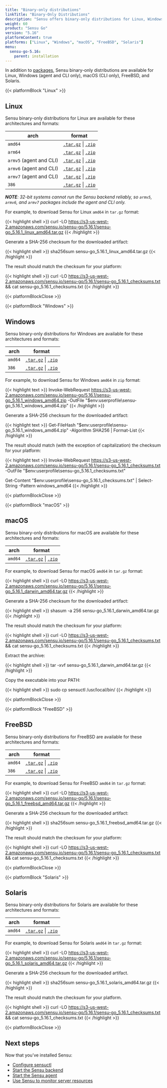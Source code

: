 ```yaml
---
title: "Binary-only distributions"
linkTitle: "Binary-Only Distributions"
description: "Sensu offers binary-only distributions for Linux, Windows, macOS, FreeBSD, and Solaris. Read this guide to learn how to download and verify Sensu binaries."
weight: 60
product: "Sensu Go"
version: "5.16"
platformContent: true
platforms: ["Linux", "Windows", "macOS", "FreeBSD", "Solaris"]
menu:
  sensu-go-5.16:
    parent: installation
---
```


In addition to [packages][1], Sensu binary-only distributions are available for Linux, Windows (agent and CLI only), macOS (CLI only), FreeBSD, and Solaris.

{{< platformBlock "Linux" >}}

## Linux

Sensu binary-only distributions for Linux are available for these architectures and formats:

| arch | format |
| --- | --- |
| `amd64` | [`.tar.gz`][14] \| [`.zip`][20]
| `arm64` | [`.tar.gz`][15] \| [`.zip`][21]
| `armv5` (agent and CLI) | [`.tar.gz`][16] \| [`.zip`][22]
| `armv6` (agent and CLI) | [`.tar.gz`][17] \| [`.zip`][23]
| `armv7` (agent and CLI) | [`.tar.gz`][18] \| [`.zip`][24]
| `386` | [`.tar.gz`][19] \| [`.zip`][25]

_**NOTE**: 32-bit systems cannot run the Sensu backend reliably, so `armv5`, `armv6`, and `armv7` packages include the agent and CLI only._

For example, to download Sensu for Linux `amd64` in `tar.gz` format:

{{< highlight shell >}}
curl -LO https://s3-us-west-2.amazonaws.com/sensu.io/sensu-go/5.16.1/sensu-go_5.16.1_linux_amd64.tar.gz
{{< /highlight >}}

Generate a SHA-256 checksum for the downloaded artifact:

{{< highlight shell >}}
sha256sum sensu-go_5.16.1_linux_amd64.tar.gz
{{< /highlight >}}

The result should match the checksum for your platform:

{{< highlight shell >}}
curl -LO https://s3-us-west-2.amazonaws.com/sensu.io/sensu-go/5.16.1/sensu-go_5.16.1_checksums.txt && cat sensu-go_5.16.1_checksums.txt
{{< /highlight >}}

{{< platformBlockClose >}}

{{< platformBlock "Windows" >}}

## Windows

Sensu binary-only distributions for Windows are available for these architectures and formats:

| arch | format |
| --- | --- |
| `amd64` | [`.tar.gz`][26] \| [`.zip`][28]
| `386` | [`.tar.gz`][27] \| [`.zip`][29]

For example, to download Sensu for Windows `amd64` in `zip` format:

{{< highlight text >}}
Invoke-WebRequest https://s3-us-west-2.amazonaws.com/sensu.io/sensu-go/5.16.1/sensu-go_5.16.1_windows_amd64.zip  -OutFile "$env:userprofile\sensu-go_5.16.1_windows_amd64.zip"
{{< /highlight >}}

Generate a SHA-256 checksum for the downloaded artifact:

{{< highlight text >}}
Get-FileHash "$env:userprofile\sensu-go_5.16.1_windows_amd64.zip" -Algorithm SHA256 | Format-List
{{< /highlight >}}

The result should match (with the exception of capitalization) the checksum for your platform:

{{< highlight text >}}
Invoke-WebRequest https://s3-us-west-2.amazonaws.com/sensu.io/sensu-go/5.16.1/sensu-go_5.16.1_checksums.txt -OutFile "$env:userprofile\sensu-go_5.16.1_checksums.txt"

Get-Content "$env:userprofile\sensu-go_5.16.1_checksums.txt" | Select-String -Pattern windows_amd64
{{< /highlight >}}

{{< platformBlockClose >}}

{{< platformBlock "macOS" >}}

## macOS

Sensu binary-only distributions for macOS are available for these architectures and formats:

| arch | format |
| --- | --- |
| `amd64` | [`.tar.gz`][30] \| [`.zip`][31]

For example, to download Sensu for macOS `amd64` in `tar.gz` format:

{{< highlight shell >}}
curl -LO https://s3-us-west-2.amazonaws.com/sensu.io/sensu-go/5.16.1/sensu-go_5.16.1_darwin_amd64.tar.gz
{{< /highlight >}}

Generate a SHA-256 checksum for the downloaded artifact:

{{< highlight shell >}}
shasum -a 256 sensu-go_5.16.1_darwin_amd64.tar.gz
{{< /highlight >}}

The result should match the checksum for your platform:

{{< highlight shell >}}
curl -LO https://s3-us-west-2.amazonaws.com/sensu.io/sensu-go/5.16.1/sensu-go_5.16.1_checksums.txt && cat sensu-go_5.16.1_checksums.txt
{{< /highlight >}}

Extract the archive:

{{< highlight shell >}}
tar -xvf sensu-go_5.16.1_darwin_amd64.tar.gz
{{< /highlight >}}

Copy the executable into your PATH:

{{< highlight shell >}}
sudo cp sensuctl /usr/local/bin/
{{< /highlight >}}

{{< platformBlockClose >}}

{{< platformBlock "FreeBSD" >}}

## FreeBSD

Sensu binary-only distributions for FreeBSD are available for these architectures and formats:

| arch | format |
| --- | --- |
| `amd64` | [`.tar.gz`][32] \| [`.zip`][33]
| `386` | [`.tar.gz`][34] \| [`.zip`][35]

For example, to download Sensu for FreeBSD `amd64` in `tar.gz` format:

{{< highlight shell >}}
curl -LO https://s3-us-west-2.amazonaws.com/sensu.io/sensu-go/5.16.1/sensu-go_5.16.1_freebsd_amd64.tar.gz
{{< /highlight >}}

Generate a SHA-256 checksum for the downloaded artifact:

{{< highlight shell >}}
sha256sum sensu-go_5.16.1_freebsd_amd64.tar.gz
{{< /highlight >}}

The result should match the checksum for your platform:

{{< highlight shell >}}
curl -LO https://s3-us-west-2.amazonaws.com/sensu.io/sensu-go/5.16.1/sensu-go_5.16.1_checksums.txt && cat sensu-go_5.16.1_checksums.txt
{{< /highlight >}}

{{< platformBlockClose >}}

{{< platformBlock "Solaris" >}}

## Solaris

Sensu binary-only distributions for Solaris are available for these architectures and formats:

| arch | format |
| --- | --- |
| `amd64` | [`.tar.gz`][36] \| [`.zip`][37]

For example, to download Sensu for Solaris `amd64` in `tar.gz` format:

{{< highlight shell >}}
curl -LO https://s3-us-west-2.amazonaws.com/sensu.io/sensu-go/5.16.1/sensu-go_5.16.1_solaris_amd64.tar.gz
{{< /highlight >}}

Generate a SHA-256 checksum for the downloaded artifact.

{{< highlight shell >}}
sha256sum sensu-go_5.16.1_solaris_amd64.tar.gz
{{< /highlight >}}

The result should match the checksum for your platform.

{{< highlight shell >}}
curl -LO https://s3-us-west-2.amazonaws.com/sensu.io/sensu-go/5.16.1/sensu-go_5.16.1_checksums.txt && cat sensu-go_5.16.1_checksums.txt
{{< /highlight >}}

{{< platformBlockClose >}}

## Next steps

Now that you’ve installed Sensu:

- [Configure sensuctl][4]
- [Start the Sensu backend][2]
- [Start the Sensu agent][3]
- [Use Sensu to monitor server resources][5]

[1]: ../install-sensu/
[2]: ../../reference/backend#operation
[3]: ../../reference/agent#operation
[4]: ../../sensuctl/reference#first-time-setup
[5]: ../../guides/monitor-server-resources/
[14]: https://s3-us-west-2.amazonaws.com/sensu.io/sensu-go/5.16.1/sensu-go_5.16.1_linux_amd64.tar.gz
[15]: https://s3-us-west-2.amazonaws.com/sensu.io/sensu-go/5.16.1/sensu-go_5.16.1_linux_arm64.tar.gz
[16]: https://s3-us-west-2.amazonaws.com/sensu.io/sensu-go/5.16.1/sensu-go_5.16.1_linux_armv5.tar.gz
[17]: https://s3-us-west-2.amazonaws.com/sensu.io/sensu-go/5.16.1/sensu-go_5.16.1_linux_armv6.tar.gz
[18]: https://s3-us-west-2.amazonaws.com/sensu.io/sensu-go/5.16.1/sensu-go_5.16.1_linux_armv7.tar.gz
[19]: https://s3-us-west-2.amazonaws.com/sensu.io/sensu-go/5.16.1/sensu-go_5.16.1_linux_386.tar.gz
[20]: https://s3-us-west-2.amazonaws.com/sensu.io/sensu-go/5.16.1/sensu-go_5.16.1_linux_amd64.zip
[21]: https://s3-us-west-2.amazonaws.com/sensu.io/sensu-go/5.16.1/sensu-go_5.16.1_linux_arm64.zip
[22]: https://s3-us-west-2.amazonaws.com/sensu.io/sensu-go/5.16.1/sensu-go_5.16.1_linux_armv5.zip
[23]: https://s3-us-west-2.amazonaws.com/sensu.io/sensu-go/5.16.1/sensu-go_5.16.1_linux_armv6.zip
[24]: https://s3-us-west-2.amazonaws.com/sensu.io/sensu-go/5.16.1/sensu-go_5.16.1_linux_armv7.zip
[25]: https://s3-us-west-2.amazonaws.com/sensu.io/sensu-go/5.16.1/sensu-go_5.16.1_linux_386.zip
[26]: https://s3-us-west-2.amazonaws.com/sensu.io/sensu-go/5.16.1/sensu-go_5.16.1_windows_amd64.tar.gz
[27]: https://s3-us-west-2.amazonaws.com/sensu.io/sensu-go/5.16.1/sensu-go_5.16.1_windows_386.tar.gz
[28]: https://s3-us-west-2.amazonaws.com/sensu.io/sensu-go/5.16.1/sensu-go_5.16.1_windows_amd64.zip
[29]: https://s3-us-west-2.amazonaws.com/sensu.io/sensu-go/5.16.1/sensu-go_5.16.1_windows_386.zip
[30]: https://s3-us-west-2.amazonaws.com/sensu.io/sensu-go/5.16.1/sensu-go_5.16.1_darwin_amd64.tar.gz
[31]: https://s3-us-west-2.amazonaws.com/sensu.io/sensu-go/5.16.1/sensu-go_5.16.1_darwin_amd64.zip
[32]: https://s3-us-west-2.amazonaws.com/sensu.io/sensu-go/5.16.1/sensu-go_5.16.1_freebsd_amd64.tar.gz
[33]: https://s3-us-west-2.amazonaws.com/sensu.io/sensu-go/5.16.1/sensu-go_5.16.1_freebsd_amd64.zip
[34]: https://s3-us-west-2.amazonaws.com/sensu.io/sensu-go/5.16.1/sensu-go_5.16.1_freebsd_386.tar.gz
[35]: https://s3-us-west-2.amazonaws.com/sensu.io/sensu-go/5.16.1/sensu-go_5.16.1_freebsd_386.zip
[36]: https://s3-us-west-2.amazonaws.com/sensu.io/sensu-go/5.16.1/sensu-go_5.16.1_solaris_amd64.tar.gz
[37]: https://s3-us-west-2.amazonaws.com/sensu.io/sensu-go/5.16.1/sensu-go_5.16.1_solaris_amd64.zip
